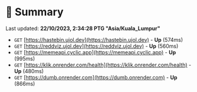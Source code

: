 # 📖 Summary
Last updated: **22/10/2023, 2:34:28 PTG "Asia/Kuala_Lumpur"**

- `GET` [https://hastebin.ujol.dev](https://hastebin.ujol.dev) - **Up** (574ms)
- `GET` [https://reddviz.ujol.dev](https://reddviz.ujol.dev) - **Up** (560ms)
- `GET` [https://memeapi.cyclic.app](https://memeapi.cyclic.app) - **Up** (995ms)
- `GET` [https://klik.onrender.com/health](https://klik.onrender.com/health) - **Up** (480ms)
- `GET` [https://dumb.onrender.com](https://dumb.onrender.com) - **Up** (866ms)

